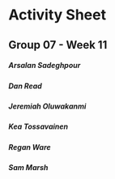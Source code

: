 # Activity Sheet

## Group 07 - Week 11

##### Arsalan Sadeghpour

##### Dan Read

##### Jeremiah Oluwakanmi

##### Kea Tossavainen

##### Regan Ware

##### Sam Marsh
